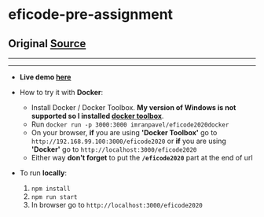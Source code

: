 # eficode-pre-assignment
## Original [Source](https://github.com/eficode/assignment-timetables)
---
---
* **Live demo [here](https://duniarbalchal.dev/eficode2020/)**
* How to try it with **Docker**:
  
  * Install Docker / Docker Toolbox. **My version of Windows is not supported so I installed [docker toolbox](https://docs.docker.com/toolbox/toolbox_install_windows/)**.
  * Run `docker run -p 3000:3000 imranpavel/eficode2020docker`
  * On your browser, **if** you are using **'Docker Toolbox'** go to `http://192.168.99.100:3000/eficode2020` or **if** you are using **'Docker'** go to `http://localhost:3000/eficode2020`
  * Either way **don't forget** to put the **`/eficode2020`** part at the end of url
* To run **locally**:
  
  1. `npm install`
  2. `npm run start`
  3. In browser go to `http://localhost:3000/eficode2020`
